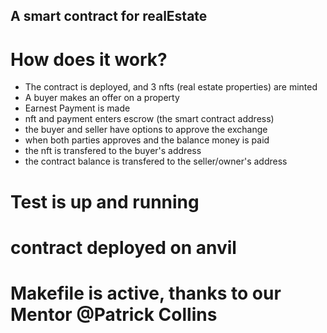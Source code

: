 ## A smart contract for realEstate 

# How does it work?

- The contract is deployed, and 3 nfts (real estate properties) are minted 
- A buyer makes an offer on a property
- Earnest Payment is made
- nft and payment enters escrow (the smart contract address)
- the buyer and seller have options to approve the exchange
- when both parties approves and the balance money is paid
- the nft is transfered to the buyer's address
- the contract balance is transfered to the seller/owner's address

# Test is up and running

# contract deployed on anvil

# Makefile is active, thanks to our Mentor @Patrick Collins

